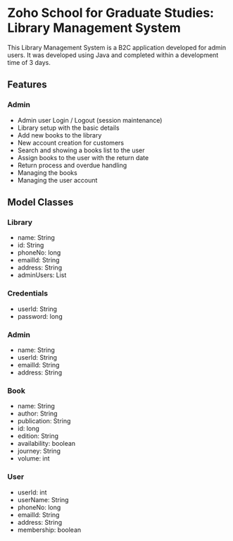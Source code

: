 # Zoho School for Graduate Studies: Library Management System

This Library Management System is a B2C application developed for admin users. It was developed using Java and completed within a development time of 3 days.

## Features

### Admin

- Admin user Login / Logout (session maintenance)
- Library setup with the basic details
- Add new books to the library
- New account creation for customers
- Search and showing a books list to the user
- Assign books to the user with the return date
- Return process and overdue handling
- Managing the books
- Managing the user account

## Model Classes

### Library

- name: String
- id: String
- phoneNo: long
- emailId: String
- address: String
- adminUsers: List<userId>

### Credentials

- userId: String
- password: long

### Admin

- name: String
- userId: String
- emailId: String
- address: String

### Book

- name: String
- author: String
- publication: String
- id: long
- edition: String
- availability: boolean
- journey: String
- volume: int

### User

- userId: int
- userName: String
- phoneNo: long
- emailId: String
- address: String
- membership: boolean